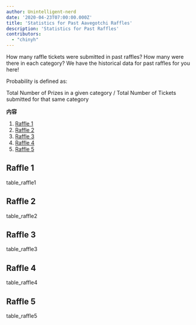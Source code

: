 ```yaml
---
author: Unintelligent-nerd
date: '2020-04-23T07:00:00.000Z'
title: 'Statistics for Past Aavegotchi Raffles'
description: 'Statistics for Past Raffles'
contributors:
  - "chinyh"
---
```


How many raffle tickets were submitted in past raffles? How many were there in each category? We have the historical data for past raffles for you here!

Probability is defined as:

Total Number of Prizes in a given category / Total Number of Tickets submitted for that same category

<div class="contentsBox">

**内容**

<ol>
<li><a href=#raffle-1>Raffle 1</a></li>
<li><a href=#raffle-2>Raffle 2</a></li>
<li><a href=#raffle-3>Raffle 3</a></li>
<li><a href=#raffle-4>Raffle 4</a></li>
<li><a href=#raffle-5>Raffle 5</a></li>
</ol>

</div>

## Raffle 1
table_raffle1

## Raffle 2
table_raffle2

## Raffle 3
table_raffle3

## Raffle 4
table_raffle4

## Raffle 5
table_raffle5